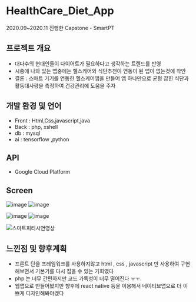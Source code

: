 # HealthCare_Diet_App
2020.09~2020.11 진행한 Capstone - SmartPT

## 프로젝트 개요
- 대다수의 현대인들이 다이어트가 필요하다고 생각하는 트렌드를 반영 
- 시중에 나와 있는 앱중에는 헬스케어와 식단추천이 연동이 된 앱이 없는것에 착안
- 결론 : 스마트 기기를 연동한 헬스케어앱을 만들어 앱 하나만으로 균형 잡힌 식단과 활동대사량을 측정하여 건강관리에 도움을 주자

## 개발 환경 및 언어
- Front : Html,Css,javascript,java
- Back : php, xshell
- db : mysql
- ai : tensorflow ,python

## API
- Google Cloud Platform

## Screen

![image](https://user-images.githubusercontent.com/53807965/102613422-c9f22200-4175-11eb-808e-783a258cb7ad.png)
![image](https://user-images.githubusercontent.com/53807965/102613427-cbbbe580-4175-11eb-97fc-5902ca0fda15.png)

![image](https://user-images.githubusercontent.com/53807965/102613431-ce1e3f80-4175-11eb-827a-a46d2971ab31.png)
![image](https://user-images.githubusercontent.com/53807965/102613438-d0809980-4175-11eb-9645-bcf0ac7c0e1d.png)

![스마트피티시연영상](https://user-images.githubusercontent.com/53807965/102614631-e7c08680-4177-11eb-8c01-b6ed65ece2a2.gif)

## 느낀점 및 향후계획
- 프론트 단을 프레임워크를 사용하지않고 html , css , javascript 만 사용하여 구현해보면서 기본기를 다시 잡을 수 있는 기회였다
- php 는 너무 간편하지만 코드 가독성이 너무 떨어진다 ㅜㅜ. 
- 웹앱으로 만들어봤지만 향후에 react native 등을 이용해서 네이티브앱으로 더 이쁘게 디자인해봐야겠다
